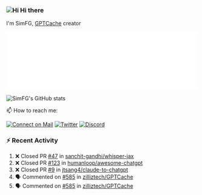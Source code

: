 ### <img src='https://qpluspicture.oss-cn-beijing.aliyuncs.com/6LjjQA/Hi.gif' alt='Hi' width="24"/> Hi there

I'm SimFG, [GPTCache](https://github.com/zilliztech/GPTCache) creator

![Metrics 👋](/metrics.plugin.followup.user.svg)

![SimFG's GitHub stats](https://github-readme-stats.vercel.app/api?username=SimFG&show_icons=true&theme=radical&count_private=true)

📫 How to reach me:

[![Connect on Mail](https://img.shields.io/badge/Ask%20me-anything-1abc9c.svg)](mailto:1142838399@qq.com)
[![Twitter](https://img.shields.io/twitter/follow/FogSim?style=social)](https://twitter.com/FogSim)
[![Discord](https://img.shields.io/discord/1092648432495251507?label=Discord&logo=discord)](https://discord.gg/Q8C6WEjSWV)

### :zap: Recent Activity

<!--START_SECTION:activity-->
1. ❌ Closed PR [#47](https://github.com/sanchit-gandhi/whisper-jax/pull/47) in [sanchit-gandhi/whisper-jax](https://github.com/sanchit-gandhi/whisper-jax)
2. ❌ Closed PR [#123](https://github.com/humanloop/awesome-chatgpt/pull/123) in [humanloop/awesome-chatgpt](https://github.com/humanloop/awesome-chatgpt)
3. ❌ Closed PR [#9](https://github.com/jtsang4/claude-to-chatgpt/pull/9) in [jtsang4/claude-to-chatgpt](https://github.com/jtsang4/claude-to-chatgpt)
4. 🗣 Commented on [#585](https://github.com/zilliztech/GPTCache/issues/585) in [zilliztech/GPTCache](https://github.com/zilliztech/GPTCache)
5. 🗣 Commented on [#585](https://github.com/zilliztech/GPTCache/issues/585) in [zilliztech/GPTCache](https://github.com/zilliztech/GPTCache)
<!--END_SECTION:activity-->

